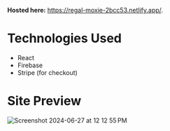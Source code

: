 **Hosted here:** https://regal-moxie-2bcc53.netlify.app/.

# Technologies Used
- React
- Firebase
- Stripe (for checkout)

# Site Preview
![Screenshot 2024-06-27 at 12 12 55 PM](https://github.com/griffinbaker12/crwn-clothing/assets/96966609/fd57afa3-e34c-4cd7-ba01-391207647942)

